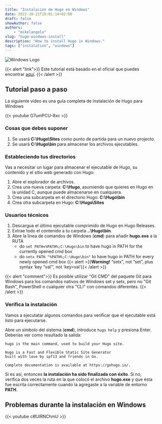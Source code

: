 ```yaml
---
title: "Instalación de Hugo en Windows"
date: 2022-10-21T18:01:14+02:00
draft: false
showAuthor: false
authors: 
    - "mikelangelo"
slug: "hugo-windows-install"
description: "How to install Hugo in Windows."
tags: ["instalation", "windows"]
---
```


![Windows Logo](https://storage.googleapis.com/webdesignledger.pub.network/WDL/6f050e39-windows_10_logoblue.svg-copy_windows.jpg)

{{< alert "link">}}
Este tutorial está basado en el oficial que puedes encontrar [aquí](https://gohugo.io/getting-started/installing/).
{{< /alert >}}

## Tutorial paso a paso

La siguiente vídeo es una guía completa de instalación de Hugo para Windows

{{< youtube G7umPCU-8xc >}}

### Cosas que debes suponer

1. Se usará **C:\Hugo\Sites** como punto de partida para un nuevo projecto.
2. Se usará **C:\Hugo\bin** para almacenar los archivos ejecutables.

### Estableciendo tus directorios

Vas a necesitar un lugar para almacenar el ejecutable de Hugo, su contenido y el sitio web generado con Hugo:

1. Abre el explorador de archivos.
2. Crea una nueva carpeta: **C:\Hugo**, asumiendo que quieres en Hugo en la unidad C, aunque puede almacenarse en cualquiera.
3. Crea una subcarpeta en el directorio Hugo: **C:\Hugo\bin**
4. Crea otra subcarpeta en Hugo: **C:\Hugo\Sites**

### Usuarios técnicos

1. Descargua el último ejecutable comprimido de Hugo en Hugo Releases.
2. Extrae todo el contenido a tu carpeta **..\Hugo\bin**.
3. Abre la linea de comandos de Windows (**cmd**) para añadir **hugo.exe** a la RUTA
    * do `set PATH=%PATH%;C:\Hugo\bin` to have hugo in PATH for the currently opened cmd box
    * do `setx PATH "%PATH%;C:\Hugo\bin"` to have hugo in PATH for every newly opened cmd box 
    {{< alert >}}**Warning!** “setx”, not “set”, plus syntax ‘key “val”’, not ‘key=val’{{< /alert >}}


{{< alert "comment">}}
Es posible utilizar "Git CMD" del paquete Git para Windows para los comandos nativos de Windows set y setx, pero no "Git Bash", PowerShell o cualquier otra "CLI" con comandos diferentes.
{{< /alert >}}

### Verifica la instalación

Vamos a ejecutatar algunos comandos para verificar que el ejecutable está listo para ejecutarse.

Abre un símbolo del sistema (**cmd**), introduce `hugo help` y presiona Enter. Deberías ver como resultado la salida:

    hugo is the main command, used to build your Hugo site.

    Hugo is a Fast and Flexible Static Site Generator
    built with love by spf13 and friends in Go.

    Complete documentation is available at https://gohugo.io/.

Si es así, entonces **la instalación ha sido finalizada con éxito**. Si no, verifica dos veces la ruta en la que colocó el archivo **hugo.exe** y que ésta fue escrita correctamente cuando la agregaste a la variable de entorno **PATH**.

## Problemas durante la instalación en Windows

{{< youtube c8fJIRNChmU >}}
